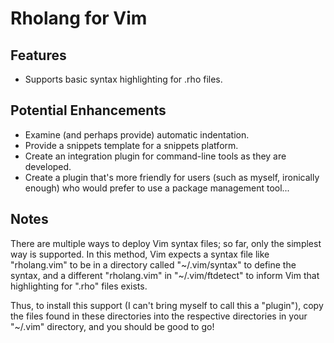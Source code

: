 # Rholang for Vim

## Features

* Supports basic syntax highlighting for .rho files.


## Potential Enhancements

* Examine (and perhaps provide) automatic indentation.
* Provide a snippets template for a snippets platform.
* Create an integration plugin for command-line tools as they are developed.
* Create a plugin that's more friendly for users (such as myself, ironically enough)
  who would prefer to use a package management tool...


## Notes

There are multiple ways to deploy Vim syntax files; so far, only the simplest way is
supported.  In this method, Vim expects a syntax file like "rholang.vim" to be in a
directory called "~/.vim/syntax" to define the syntax, and a different "rholang.vim" in
"~/.vim/ftdetect" to inform Vim that highlighting for ".rho" files exists.

Thus, to install this support (I can't bring myself to call this a "plugin"), copy the files
found in these directories into the respective directories in your "~/.vim" directory, and
you should be good to go!
